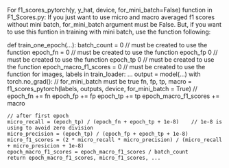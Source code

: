 For f1_scores_pytorch(y, y_hat, device, for_mini_batch=False) function in F1_Scores.py:
  If you just want to use micro and macro averaged f1 scores without mini batch, for_mini_batch argument must be False. 
  But, if you want to use this funtion in training with mini batch, use the function following:
  
  def train_one_epoch(...):
    batch_count = 0 // must be created to use the function
    epoch_fn = 0    // must be created to use the function
    epoch_fp 0      // must be created to use the function
    epoch_tp 0       // must be created to use the function
    epoch_macro_f1_scores = 0 // must be created to use the function
    for images, labels in train_loader:
          ...
          output = model(...)
          with torch.no_grad():
            // for_mini_batch must be true
            fn, fp, tp, macro = f1_scores_pytorch(labels, outputs, device, for_mini_batch = True) //
            epoch_fn += fn
            epoch_fp += fp
            epoch_tp += tp
            epoch_macro_f1_scores += macro
    
    // after first epoch
    micro_recall = (epoch_tp) / (epoch_fn + epoch_tp + 1e-8)    // 1e-8 is using to avoid zero division
    micro_precision = (epoch_tp) / (epoch_fp + epoch_tp + 1e-8)
    micro_f1_scores = (2 * micro_recall * micro_precision) / (micro_recall + micro_presicion + 1e-8)
    epoch_macro_f1_scores = epoch_macro_f1_scores / batch_count
    return epoch_macro_f1_scores, micro_f1_scores, ...
